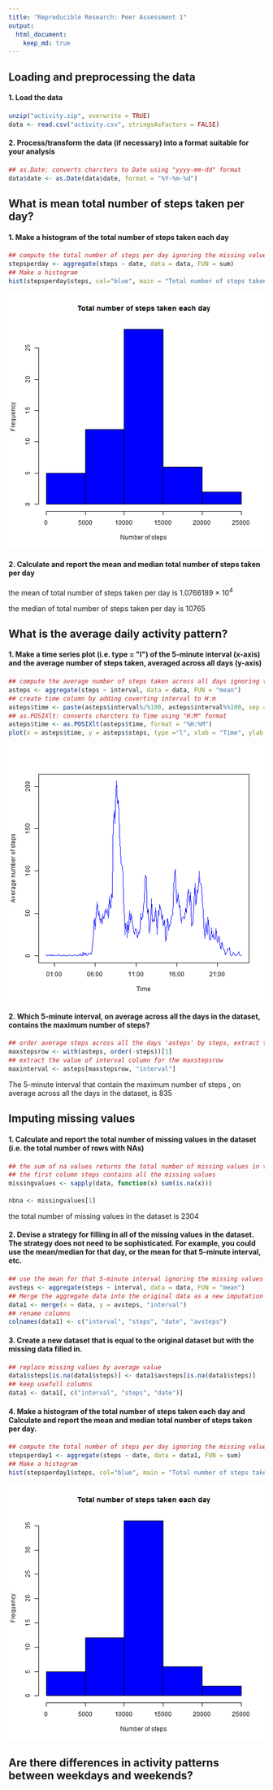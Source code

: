 ```yaml
---
title: "Reproducible Research: Peer Assessment 1"
output: 
  html_document:
    keep_md: true
---
```



## Loading and preprocessing the data
#### 1. Load the data

```r
unzip("activity.zip", overwrite = TRUE)
data <- read.csv("activity.csv", stringsAsFactors = FALSE)
```

#### 2. Process/transform the data (if necessary) into a format suitable for your analysis

```r
## as.Date: converts charcters to Date using "yyyy-mm-dd" format 
data$date <- as.Date(data$date, format = "%Y-%m-%d")
```



## What is mean total number of steps taken per day?
#### 1. Make a histogram of the total number of steps taken each day

```r
## compute the total number of steps per day ignoring the missing values
stepsperday <- aggregate(steps ~ date, data = data, FUN = sum)
## Make a histogram
hist(stepsperday$steps, col="blue", main = "Total number of steps taken each day", xlab = "Number of steps")
```

![plot of chunk unnamed-chunk-3](figure/unnamed-chunk-3-1.png) 

#### 2. Calculate and report the mean and median total number of steps taken per day

the mean of total number of steps taken per day is 1.0766189 &times; 10<sup>4</sup>

the median of total number of steps taken per day is 10765



## What is the average daily activity pattern?
#### 1. Make a time series plot (i.e. type = "l") of the 5-minute interval (x-axis) and the average number of steps taken, averaged across all days (y-axis)

```r
## compute the average number of steps taken across all days ignoring the missing values
asteps <- aggregate(steps ~ interval, data = data, FUN = "mean")
## create time column by adding coverting interval to H:m
asteps$time <- paste(asteps$interval%/%100, asteps$interval%%100, sep = ":")
## as.POSIXlt: converts charcters to Time using "H:M" format
asteps$time <- as.POSIXlt(asteps$time, format = "%H:%M")
plot(x = asteps$time, y = asteps$steps, type ="l", xlab = "Time", ylab = "Average number of steps", col = "blue")
```

![plot of chunk unnamed-chunk-4](figure/unnamed-chunk-4-1.png) 

#### 2. Which 5-minute interval, on average across all the days in the dataset, contains the maximum number of steps?

```r
## order average steps across all the days 'asteps' by steps, extract the row of the maximum number of steps (first line)
maxstepsrow <- with(asteps, order(-steps))[1]
## extract the value of interval column for the maxstepsrow 
maxinterval <- asteps[maxstepsrow, "interval"]
```

The 5-minute interval that contain the maximum number of steps , on average across all the days in the dataset, is 835 



## Imputing missing values
#### 1. Calculate and report the total number of missing values in the dataset (i.e. the total number of rows with NAs)

```r
## the sum of na values returns the total number of missing values in the dataset for each column
## the first column steps contains all the missing values
missingvalues <- sapply(data, function(x) sum(is.na(x)))

nbna <- missingvalues[1]
```
the total number of missing values in the dataset is 2304

#### 2. Devise a strategy for filling in all of the missing values in the dataset. The strategy does not need to be sophisticated. For example, you could use the mean/median for that day, or the mean for that 5-minute interval, etc.

```r
## use the mean for that 5-minute interval ignoring the missing values
avsteps <- aggregate(steps ~ interval, data = data, FUN = "mean")
## Merge the aggregate data into the original data as a new imputation column based on interval link
data1 <- merge(x = data, y = avsteps, "interval")
## rename columns
colnames(data1) <- c("interval", "steps", "date", "avsteps")
```
#### 3. Create a new dataset that is equal to the original dataset but with the missing data filled in.

```r
## replace missing values by average value
data1$steps[is.na(data1$steps)] <- data1$avsteps[is.na(data1$steps)]
## keep usefull columns
data1 <- data1[, c("interval", "steps", "date")]
```

#### 4. Make a histogram of the total number of steps taken each day and Calculate and report the mean and median total number of steps taken per day.

```r
## compute the total number of steps per day ignoring the missing values
stepsperday1 <- aggregate(steps ~ date, data = data1, FUN = sum)
## Make a histogram
hist(stepsperday1$steps, col="blue", main = "Total number of steps taken each day", xlab = "Number of steps")
```

![plot of chunk unnamed-chunk-9](figure/unnamed-chunk-9-1.png) 


## Are there differences in activity patterns between weekdays and weekends?
